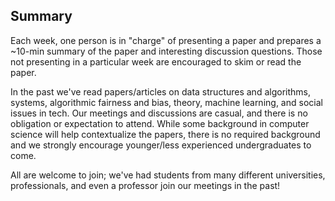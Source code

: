 
## Summary
 Each week, one person is in "charge" of presenting a paper and prepares a ~10-min summary of the paper and interesting discussion questions.  Those not presenting in a particular week are encouraged to skim or read the paper.

In the past we've read papers/articles on data structures and algorithms, systems, algorithmic fairness and bias, theory, machine learning, and social issues in tech.  Our meetings and discussions are casual, and there is no obligation or expectation to attend.  While some background in computer science will help contextualize the papers, there is no required background and we strongly encourage younger/less experienced undergraduates to come. 

All are welcome to join; we've had students from many different universities, professionals, and even a professor join our meetings in the past!



